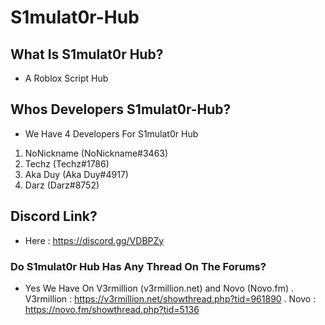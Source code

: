 # S1mulat0r-Hub
## What Is S1mulat0r Hub?
* A Roblox Script Hub
## Whos Developers S1mulat0r-Hub?
 * We Have 4 Developers For S1mulat0r Hub
  1. NoNickname (NoNickname#3463)
  1. Techz (Techz#1786)
  1. Aka Duy (Aka Duy#4917)
  1. Darz (Darz#8752)
## Discord Link?
 * Here : https://discord.gg/VDBPZy
### Do S1mulat0r Hub Has Any Thread On The Forums?
 * Yes We Have On V3rmillion (v3rmillion.net) and Novo (Novo.fm)
   . V3rmillion : https://v3rmillion.net/showthread.php?tid=961890
   . Novo : https://novo.fm/showthread.php?tid=5136
   


